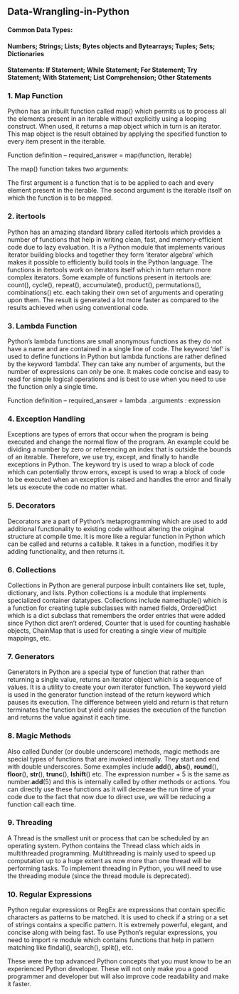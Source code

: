 ## Data-Wrangling-in-Python

#### Common Data Types:
#### Numbers; Strings; Lists; Bytes objects and Bytearrays; Tuples; Sets; Dictionaries
#### Statements: If Statement; While Statement; For Statement; Try Statement; With Statement; List Comprehension; Other Statements

### 1. Map Function
Python has an inbuilt function called map() which permits us to process all the elements present in an iterable without explicitly using a looping construct. When used, it returns a map object which in turn is an iterator. This map object is the result obtained by applying the specified function to every item present in the iterable.

Function definition – required_answer = map(function, iterable)

The map() function takes two arguments:

The first argument is a function that is to be applied to each and every element present in the iterable.
The second argument is the iterable itself on which the function is to be mapped.

### 2. itertools
Python has an amazing standard library called itertools which provides a number of functions that help in writing clean, fast, and memory-efficient code due to lazy evaluation. It is a Python module that implements various iterator building blocks and together they form ‘iterator algebra’ which makes it possible to efficiently build tools in the Python language. The functions in itertools work on iterators itself which in turn return more complex iterators. Some example of functions present in itertools are: count(), cycle(), repeat(), accumulate(), product(), permutations(), combinations() etc. each taking their own set of arguments and operating upon them. The result is generated a lot more faster as compared to the results achieved when using conventional code.

### 3. Lambda Function
Python’s lambda functions are small anonymous functions as they do not have a name and are contained in a single line of code. The keyword ‘def’ is used to define functions in Python but lambda functions are rather defined by the keyword ‘lambda’. They can take any number of arguments, but the number of expressions can only be one. It makes code concise and easy to read for simple logical operations and is best to use when you need to use the function only a single time.

Function definition – required_answer = lambda ..arguments : expression

### 4. Exception Handling
Exceptions are types of errors that occur when the program is being executed and change the normal flow of the program. An example could be dividing a number by zero or referencing an index that is outside the bounds of an iterable. Therefore, we use try, except, and finally to handle exceptions in Python. The keyword try is used to wrap a block of code which can potentially throw errors, except is used to wrap a block of code to be executed when an exception is raised and handles the error and finally lets us execute the code no matter what. 

### 5. Decorators
Decorators are a part of Python’s metaprogramming which are used to add additional functionality to existing code without altering the original structure at compile time. It is more like a regular function in Python which can be called and returns a callable. It takes in a function, modifies it by adding functionality, and then returns it.

### 6. Collections
Collections in Python are general purpose inbuilt containers like set, tuple, dictionary, and lists. Python collections is a module that implements specialized container datatypes. Collections include namedtuple() which is a function for creating tuple subclasses with named fields, OrderedDict which is a dict subclass that remembers the order entries that were added since Python dict aren’t ordered, Counter that is used for counting hashable objects, ChainMap that is used for creating a single view of multiple mappings, etc. 

### 7. Generators
Generators in Python are a special type of function that rather than returning a single value, returns an iterator object which is a sequence of values. It is a utility to create your own iterator function. The keyword yield is used in the generator function instead of the return keyword which pauses its execution. The difference between yield and return is that return terminates the function but yield only pauses the execution of the function and returns the value against it each time. 

### 8. Magic Methods
Also called Dunder (or double underscore) methods, magic methods are special types of functions that are invoked internally. They start and end with double underscores. Some examples include __add__(), __abs__(), __round__(), __floor__(), __str__(), __trunc__(), __lshift__() etc. The expression number + 5 is the same as number.__add__(5) and this is internally called by other methods or actions. You can directly use these functions as it will decrease the run time of your code due to the fact that now due to direct use, we will be reducing a function call each time.

### 9. Threading
A Thread is the smallest unit or process that can be scheduled by an operating system. Python contains the Thread class which aids in multithreaded programming. Multithreading is mainly used to speed up computation up to a huge extent as now more than one thread will be performing tasks. To implement threading in Python, you will need to use the threading module (since the thread module is deprecated). 

### 10. Regular Expressions
Python regular expressions or RegEx are expressions that contain specific characters as patterns to be matched. It is used to check if a string or a set of strings contains a specific pattern. It is extremely powerful, elegant, and concise along with being fast. To use Python’s regular expressions, you need to import re module which contains functions that help in pattern matching like findall(), search(), split(), etc.

These were the top advanced Python concepts that you must know to be an experienced Python developer. These will not only make you a good programmer and developer but will also improve code readability and make it faster.
